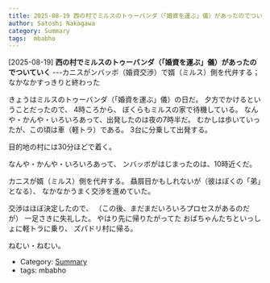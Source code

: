 ```yaml
---
title: 2025-08-19 西の村でミルスのトゥーバンダ（「婚資を運ぶ」儀）があったのでついていく ---カニスがンバッボ（婚資交渉）で婿（ミルス）側を代弁する；なかなかすっきりと終わった
author: Satoshi Nakagawa
category: Summary
tags:  mbabho
---
```


[2025-08-19] **西の村でミルスのトゥーバンダ（「婚資を運ぶ」儀）があったのでついていく**  ---カニスがンバッボ（婚資交渉）で婿（ミルス）側を代弁する；なかなかすっきりと終わった

 きょうはミルスのトゥーバンダ（「婚資を運ぶ」儀）の日だ。
夕方でかけるということだったので、
4時ころから、
ぼくらもミルスの家で待機している。
なんや・かんや・いろいろあって、出発したのは夜の7時半だ。
むかしは歩いていったが、この頃は車（軽トラ）である。
3台に分乗して出発する。

 目的地の村には30分ほどで着く。

 なんや・かんや・いろいろあって、
ンバッボがはじまったのは、10時近くだ。

 カニスが婿（ミルス）側を代弁する。
贔屓目かもしれないが（彼はぼくの「弟」となる）、
なかなかうまく交渉を進めていた。

 交渉はほぼ決定したので、
（この後、まだまだいろいろプロセスがあるのだが）
一足さきに失礼した。
やはり先に帰りたがってた
おばちゃんたちといっしょに軽トラに乗り、
ズパドリ村に帰る。

 ねむい・ねむい。

- Category: [Summary](https://merapano.github.io/categories.html#Summary)
- tags:  mbabho
